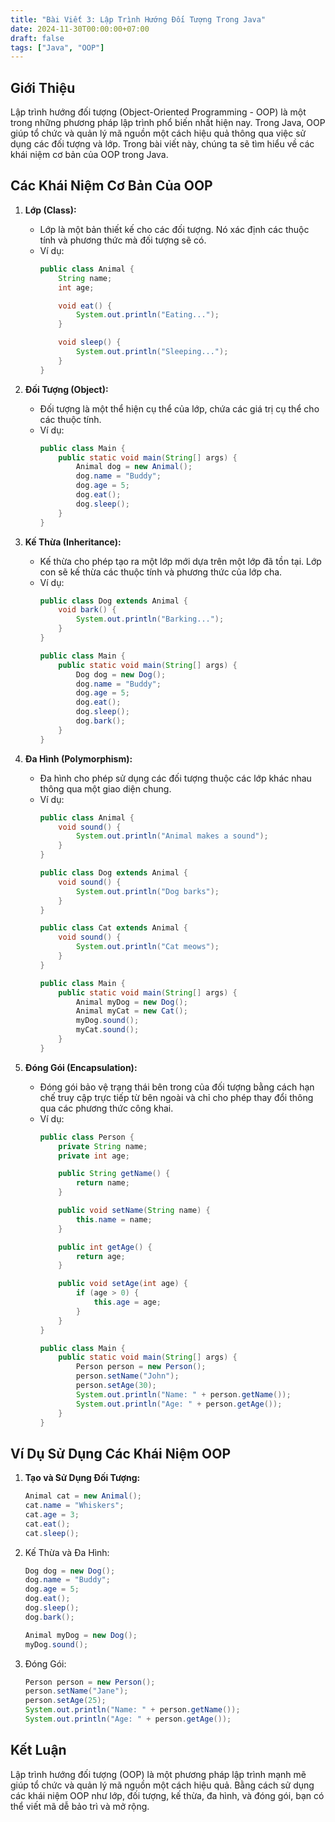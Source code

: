 ```yaml
---
title: "Bài Viết 3: Lập Trình Hướng Đối Tượng Trong Java"
date: 2024-11-30T00:00:00+07:00
draft: false
tags: ["Java", "OOP"]
---
```


## Giới Thiệu

Lập trình hướng đối tượng (Object-Oriented Programming - OOP) là một trong những phương pháp lập trình phổ biến nhất hiện nay. Trong Java, OOP giúp tổ chức và quản lý mã nguồn một cách hiệu quả thông qua việc sử dụng các đối tượng và lớp. Trong bài viết này, chúng ta sẽ tìm hiểu về các khái niệm cơ bản của OOP trong Java.

## Các Khái Niệm Cơ Bản Của OOP

1. **Lớp (Class):**
   - Lớp là một bản thiết kế cho các đối tượng. Nó xác định các thuộc tính và phương thức mà đối tượng sẽ có.
   - Ví dụ:
     ```java
     public class Animal {
         String name;
         int age;

         void eat() {
             System.out.println("Eating...");
         }

         void sleep() {
             System.out.println("Sleeping...");
         }
     }
     ```

2. **Đối Tượng (Object):**
   - Đối tượng là một thể hiện cụ thể của lớp, chứa các giá trị cụ thể cho các thuộc tính.
   - Ví dụ:
     ```java
     public class Main {
         public static void main(String[] args) {
             Animal dog = new Animal();
             dog.name = "Buddy";
             dog.age = 5;
             dog.eat();
             dog.sleep();
         }
     }
     ```

3. **Kế Thừa (Inheritance):**
   - Kế thừa cho phép tạo ra một lớp mới dựa trên một lớp đã tồn tại. Lớp con sẽ kế thừa các thuộc tính và phương thức của lớp cha.
   - Ví dụ:
     ```java
     public class Dog extends Animal {
         void bark() {
             System.out.println("Barking...");
         }
     }

     public class Main {
         public static void main(String[] args) {
             Dog dog = new Dog();
             dog.name = "Buddy";
             dog.age = 5;
             dog.eat();
             dog.sleep();
             dog.bark();
         }
     }
     ```

4. **Đa Hình (Polymorphism):**
   - Đa hình cho phép sử dụng các đối tượng thuộc các lớp khác nhau thông qua một giao diện chung.
   - Ví dụ:
     ```java
     public class Animal {
         void sound() {
             System.out.println("Animal makes a sound");
         }
     }

     public class Dog extends Animal {
         void sound() {
             System.out.println("Dog barks");
         }
     }

     public class Cat extends Animal {
         void sound() {
             System.out.println("Cat meows");
         }
     }

     public class Main {
         public static void main(String[] args) {
             Animal myDog = new Dog();
             Animal myCat = new Cat();
             myDog.sound();
             myCat.sound();
         }
     }
     ```

5. **Đóng Gói (Encapsulation):**
   - Đóng gói bảo vệ trạng thái bên trong của đối tượng bằng cách hạn chế truy cập trực tiếp từ bên ngoài và chỉ cho phép thay đổi thông qua các phương thức công khai.
   - Ví dụ:
     ```java
     public class Person {
         private String name;
         private int age;

         public String getName() {
             return name;
         }

         public void setName(String name) {
             this.name = name;
         }

         public int getAge() {
             return age;
         }

         public void setAge(int age) {
             if (age > 0) {
                 this.age = age;
             }
         }
     }

     public class Main {
         public static void main(String[] args) {
             Person person = new Person();
             person.setName("John");
             person.setAge(30);
             System.out.println("Name: " + person.getName());
             System.out.println("Age: " + person.getAge());
         }
     }
     ```

## Ví Dụ Sử Dụng Các Khái Niệm OOP

1. **Tạo và Sử Dụng Đối Tượng:**
   ```java
   Animal cat = new Animal();
   cat.name = "Whiskers";
   cat.age = 3;
   cat.eat();
   cat.sleep();

2. Kế Thừa và Đa Hình:

    ```java
    Dog dog = new Dog();
    dog.name = "Buddy";
    dog.age = 5;
    dog.eat();
    dog.sleep();
    dog.bark();

    Animal myDog = new Dog();
    myDog.sound();
    ```
3. Đóng Gói:

    ```java
    Person person = new Person();
    person.setName("Jane");
    person.setAge(25);
    System.out.println("Name: " + person.getName());
    System.out.println("Age: " + person.getAge());
## Kết Luận
Lập trình hướng đối tượng (OOP) là một phương pháp lập trình mạnh mẽ giúp tổ chức và quản lý mã nguồn một cách hiệu quả. Bằng cách sử dụng các khái niệm OOP như lớp, đối tượng, kế thừa, đa hình, và đóng gói, bạn có thể viết mã dễ bảo trì và mở rộng.